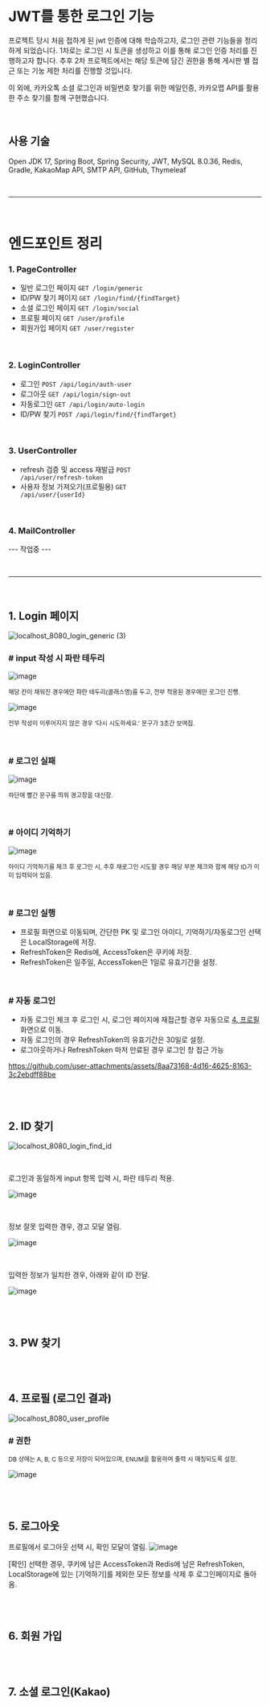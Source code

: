 # JWT를 통한 로그인 기능
프로젝트 당시 처음 접하게 된 jwt 인증에 대해 학습하고자, 로그인 관련 기능들을 정리하게 되었습니다.
1차로는 로그인 시 토큰을 생성하고 이를 통해 로그인 인증 처리를 진행하고자 합니다.
추후 2차 프로젝트에서는 해당 토큰에 담긴 권한을 통해 게시판 별 접근 또는 기눙 제한 처리를 진행할 것입니다.

이 외에, 카카오톡 소셜 로그인과 비밀번호 찾기를 위한 메일인증, 카카오맵 API를 활용한 주소 찾기를 함께 구현했습니다.

<br>

## 사용 기술
Open JDK 17, Spring Boot, Spring Security, JWT, MySQL 8.0.36, Redis, Gradle, KakaoMap API, SMTP API, GitHub, Thymeleaf

<br>
<hr>
<br>

# 엔드포인트 정리
### 1. PageController
- 일반 로그인 페이지 <code>GET /login/generic</code>
- ID/PW 찾기 페이지 <code>GET /login/find/{findTarget}</code>
- 소셜 로그인 페이지 <code>GET /login/social</code>
- 프로필 페이지 <code>GET /user/profile</code>
- 회원가입 페이지 <code>GET /user/register</code>

<br>

### 2. LoginController
- 로그인 <code>POST /api/login/auth-user</code>
- 로그아웃 <code>GET /api/login/sign-out</code>
- 자동로그인 <code>GET /api/login/auto-login</code>
- ID/PW 찾기 <code>POST /api/login/find/{findTarget}</code>

<br>

### 3. UserController
- refresh 검증 및 access 재발급 <code>POST /api/user/refresh-token</code>
- 사용자 정보 가져오기(프로필용) <code>GET /api/user/{userId}</code>

<br>

### 4. MailController
--- 작업중 ---

<br>
<hr>
<br>

## 1. Login 페이지
![localhost_8080_login_generic (3)](https://github.com/user-attachments/assets/afec9f4f-64cd-47da-8231-3e0a7d59e931)



### \# input 작성 시 파란 테두리
![image](https://github.com/user-attachments/assets/71c72f80-8e87-4919-8209-863b97c5ef38)

<span style="font-size:12px;">해당 칸이 채워진 경우에만 파란 테두리(클래스명)를 두고, 전부 적용된 경우에만 로그인 진행.</span>

![image](https://github.com/user-attachments/assets/eb6caa16-1390-4cfb-97a3-5056f9c570c3)

<span style="font-size:12px;">전부 작성이 이루어지지 않은 경우 '다시 시도하세요.' 문구가 3초간 보여짐.</span>

<br>

### \# 로그인 실패
![image](https://github.com/user-attachments/assets/1c853110-cbec-4400-b1a1-6ed3527329f7)

<span style="font-size:12px;">하단에 빨간 문구를 띄워 경고창을 대신함.</span>

<br>

### \# 아이디 기억하기
![image](https://github.com/user-attachments/assets/c315d910-3e21-4e4b-a813-c9b4c5d5bf45)

<span style="font-size:12px;">아이디 기억하기를 체크 후 로그인 시,
추후 재로그인 시도할 경우 해당 부분 체크와 함께 해당 ID가 이미 입력되어 있음.</span>

<br>

### \# 로그인 실행
- 프로필 화면으로 이동되며, 간단한 PK 및 로그인 아이디, 기억하기/자동로그인 선택은 LocalStorage에 저장.
- RefreshToken은 Redis에, AccessToken은 쿠키에 저장.
- RefreshToken은 일주일, AccessToken은 1일로 유효기간을 설정.

<br>

### \# 자동 로그인
- 자동 로그인 체크 후 로그인 시,
  로그인 페이지에 재접근할 경우 자동으로 <span style="text-decoration-line: underline;">4. 프로필</span> 화면으로 이동.
- 자동 로그인의 경우 RefreshToken의 유효기간은 30일로 설정.
- 로그아웃하거나 RefreshToken 마저 만료된 경우 로그인 창 접근 가능

https://github.com/user-attachments/assets/8aa73168-4d16-4625-8163-3c2ebdff88be

<br>
<br>

## 2. ID 찾기
![localhost_8080_login_find_id](https://github.com/user-attachments/assets/87a8e42d-5205-4bee-8c97-bc89d9d9ec32)

<br>

로그인과 동일하게 input 항목 입력 시, 파란 테두리 적용.

![image](https://github.com/user-attachments/assets/e2370ea8-12a9-42e9-a394-1c9b32e5e348)

<br>

정보 잘못 입력한 경우, 경고 모달 열림.

![image](https://github.com/user-attachments/assets/9281da3a-99ab-4fa7-b45e-474ef6a4be83)

<br>

입력한 정보가 일치한 경우, 아래와 같이 ID 전달.

![image](https://github.com/user-attachments/assets/4d8bbc14-a67b-4f4f-87b7-45ddf8e9095c)



<br>
<br>

## 3. PW 찾기

<br>
<br>

## 4. 프로필 (로그인 결과)
![localhost_8080_user_profile](https://github.com/user-attachments/assets/2ea3320f-5a61-4bbb-b9ec-3bd19a46279b)

### \# 권한
<span style="font-size:12px;">DB 상에는 A, B, C 등으로 저장이 되어있으며,
ENUM을 활용하여 출력 시 매칭되도록 설정.</span>

![image](https://github.com/user-attachments/assets/79606756-ec44-4839-b497-265f4d7ab525)

<br>
<br>

## 5. 로그아웃

프로필에서 로그아웃 선택 시, 확인 모달이 열림.
![image](https://github.com/user-attachments/assets/50baf039-986d-40d9-8b53-35747d08135d)

[확인] 선택한 경우,
쿠키에 남은 AccessToken과 Redis에 남은 RefreshToken, 
LocalStorage에 있는 [기억하기]를 제외한 모든 정보를 삭제 후 로그인페이지로 돌아옴.

<br>
<br>

## 6. 회원 가입

<br>
<br>

## 7. 소셜 로그인(Kakao)

